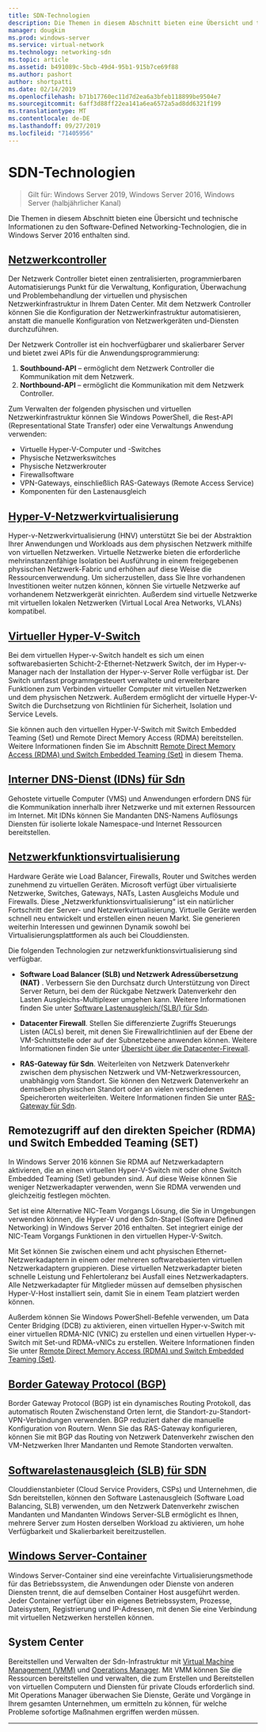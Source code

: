 ```yaml
---
title: SDN-Technologien
description: Die Themen in diesem Abschnitt bieten eine Übersicht und technische Informationen zu den Software-Defined Networking-Technologien, die in Windows Server 2016 enthalten sind.
manager: dougkim
ms.prod: windows-server
ms.service: virtual-network
ms.technology: networking-sdn
ms.topic: article
ms.assetid: b491089c-5bcb-49d4-95b1-915b7ce69f88
ms.author: pashort
author: shortpatti
ms.date: 02/14/2019
ms.openlocfilehash: b71b17760ec11d7d2ea6a3bfeb118899be9504e7
ms.sourcegitcommit: 6aff3d88ff22ea141a6ea6572a5ad8dd6321f199
ms.translationtype: MT
ms.contentlocale: de-DE
ms.lasthandoff: 09/27/2019
ms.locfileid: "71405956"
---
```

# <a name="sdn-technologies"></a>SDN-Technologien

>Gilt für: Windows Server 2019, Windows Server 2016, Windows Server (halbjährlicher Kanal)

Die Themen in diesem Abschnitt bieten eine Übersicht und technische Informationen zu den Software-Defined Networking-Technologien, die in Windows Server 2016 enthalten sind.  

## <a name="network-controllernetwork-controllernetwork-controllermd"></a>[Netzwerkcontroller](network-controller/Network-Controller.md)

Der Netzwerk Controller bietet einen zentralisierten, programmierbaren Automatisierungs Punkt für die Verwaltung, Konfiguration, Überwachung und Problembehandlung der virtuellen und physischen Netzwerkinfrastruktur in Ihrem Daten Center. Mit dem Netzwerk Controller können Sie die Konfiguration der Netzwerkinfrastruktur automatisieren, anstatt die manuelle Konfiguration von Netzwerkgeräten und-Diensten durchzuführen. 

Der Netzwerk Controller ist ein hochverfügbarer und skalierbarer Server und bietet zwei APIs für die Anwendungsprogrammierung:

1. **Southbound-API** – ermöglicht dem Netzwerk Controller die Kommunikation mit dem Netzwerk.
2. **Northbound-API** – ermöglicht die Kommunikation mit dem Netzwerk Controller.

Zum Verwalten der folgenden physischen und virtuellen Netzwerkinfrastruktur können Sie Windows PowerShell, die Rest-API (Representational State Transfer) oder eine Verwaltungs Anwendung verwenden:

- Virtuelle Hyper-V-Computer und -Switches 
- Physische Netzwerkswitches 
- Physische Netzwerkrouter 
- Firewallsoftware 
- VPN-Gateways, einschließlich RAS-Gateways (Remote Access Service) 
- Komponenten für den Lastenausgleich 
  
## <a name="hyper-v-network-virtualizationhyper-v-network-virtualizationhyper-v-network-virtualizationmd"></a>[Hyper-V-Netzwerkvirtualisierung](hyper-v-network-virtualization/Hyper-V-Network-Virtualization.md)

Hyper-v-Netzwerkvirtualisierung (HNV) unterstützt Sie bei der Abstraktion Ihrer Anwendungen und Workloads aus dem physischen Netzwerk mithilfe von virtuellen Netzwerken. Virtuelle Netzwerke bieten die erforderliche mehrinstanzenfähige Isolation bei Ausführung in einem freigegebenen physischen Netzwerk-Fabric und erhöhen auf diese Weise die Ressourcenverwendung. Um sicherzustellen, dass Sie Ihre vorhandenen Investitionen weiter nutzen können, können Sie virtuelle Netzwerke auf vorhandenem Netzwerkgerät einrichten. Außerdem sind virtuelle Netzwerke mit virtuellen lokalen Netzwerken (Virtual Local Area Networks, VLANs) kompatibel.
  
## <a name="hyper-v-virtual-switchvirtualizationhyper-v-virtual-switchhyper-v-virtual-switchmd"></a>[Virtueller Hyper-V-Switch](../../../virtualization/hyper-v-virtual-switch/Hyper-V-Virtual-Switch.md) 

Bei dem virtuellen Hyper-v-Switch handelt es sich um einen softwarebasierten Schicht-2-Ethernet-Netzwerk Switch, der im Hyper-v-Manager nach der Installation der Hyper-v-Server Rolle verfügbar ist. Der Switch umfasst programmgesteuert verwaltete und erweiterbare Funktionen zum Verbinden virtueller Computer mit virtuellen Netzwerken und dem physischen Netzwerk. Außerdem ermöglicht der virtuelle Hyper-V-Switch die Durchsetzung von Richtlinien für Sicherheit, Isolation und Service Levels.
  
Sie können auch den virtuellen Hyper-V-Switch mit Switch Embedded Teaming (Set) und Remote Direct Memory Access (RDMA) bereitstellen. Weitere Informationen finden Sie im Abschnitt [Remote Direct Memory Access (RDMA) und Switch Embedded Teaming (Set)](#remote-direct-memory-access-rdma-and-switch-embedded-teaming-set) in diesem Thema.

## <a name="internal-dns-service-idns-for-sdnidns-for-sdnmd"></a>[Interner DNS-Dienst (IDNs) für Sdn](Idns-for-Sdn.md)

Gehostete virtuelle Computer (VMS) und Anwendungen erfordern DNS für die Kommunikation innerhalb ihrer Netzwerke und mit externen Ressourcen im Internet. Mit IDNs können Sie Mandanten DNS-Namens Auflösungs Diensten für isolierte lokale Namespace-und Internet Ressourcen bereitstellen. 
  
## <a name="network-function-virtualizationnetwork-function-virtualizationnetwork-function-virtualizationmd"></a>[Netzwerkfunktionsvirtualisierung](network-function-virtualization/Network-Function-Virtualization.md)

Hardware Geräte wie Load Balancer, Firewalls, Router und Switches werden zunehmend zu virtuellen Geräten. Microsoft verfügt über virtualisierte Netzwerke, Switches, Gateways, NATs, Lasten Ausgleichs Module und Firewalls. Diese „Netzwerkfunktionsvirtualisierung“ ist ein natürlicher Fortschritt der Server- und Netzwerkvirtualisierung. Virtuelle Geräte werden schnell neu entwickelt und erstellen einen neuen Markt. Sie generieren weiterhin Interessen und gewinnen Dynamik sowohl bei Virtualisierungsplattformen als auch bei Clouddiensten. 
  
Die folgenden Technologien zur netzwerkfunktionsvirtualisierung sind verfügbar.  
  
-   **Software Load Balancer (SLB) und Netzwerk Adressübersetzung (NAT)** . Verbessern Sie den Durchsatz durch Unterstützung von Direct Server Return, bei dem der Rückgabe Netzwerk Datenverkehr den Lasten Ausgleichs-Multiplexer umgehen kann. Weitere Informationen finden Sie unter [Software Lastenausgleich/(SLB/) für Sdn](network-function-virtualization/software-load-balancing-for-sdn.md).
  
-   **Datacenter Firewall**. Stellen Sie differenzierte Zugriffs Steuerungs Listen (ACLs) bereit, mit denen Sie Firewallrichtlinien auf der Ebene der VM-Schnittstelle oder auf der Subnetzebene anwenden können. Weitere Informationen finden Sie unter [Übersicht über die Datacenter-Firewall](network-function-virtualization/Datacenter-Firewall-Overview.md).
  
-   **RAS-Gateway für Sdn**. Weiterleiten von Netzwerk Datenverkehr zwischen dem physischen Netzwerk und VM-Netzwerkressourcen, unabhängig vom Standort. Sie können den Netzwerk Datenverkehr an demselben physischen Standort oder an vielen verschiedenen Speicherorten weiterleiten. Weitere Informationen finden Sie unter [RAS-Gateway für Sdn](network-function-virtualization/RAS-Gateway-for-SDN.md).

## <a name="remote-direct-memory-access-rdma-and-switch-embedded-teaming-set"></a>Remotezugriff auf den direkten Speicher (RDMA) und Switch Embedded Teaming (SET)  
In Windows Server 2016 können Sie RDMA auf Netzwerkadaptern aktivieren, die an einen virtuellen Hyper-V-Switch mit oder ohne Switch Embedded Teaming (Set) gebunden sind. Auf diese Weise können Sie weniger Netzwerkadapter verwenden, wenn Sie RDMA verwenden und gleichzeitig festlegen möchten.  
  
Set ist eine Alternative NIC-Team Vorgangs Lösung, die Sie in Umgebungen verwenden können, die Hyper-V und den Sdn-Stapel (Software Defined Networking) in Windows Server 2016 enthalten. Set integriert einige der NIC-Team Vorgangs Funktionen in den virtuellen Hyper-V-Switch.  
  
Mit Set können Sie zwischen einem und acht physischen Ethernet-Netzwerkadaptern in einem oder mehreren softwarebasierten virtuellen Netzwerkadaptern gruppieren. Diese virtuellen Netzwerkadapter bieten schnelle Leistung und Fehlertoleranz bei Ausfall eines Netzwerkadapters.  
Alle Netzwerkadapter für Mitglieder müssen auf demselben physischen Hyper-V-Host installiert sein, damit Sie in einem Team platziert werden können.  
  
Außerdem können Sie Windows PowerShell-Befehle verwenden, um Data Center Bridging (DCB) zu aktivieren, einen virtuellen Hyper-v-Switch mit einer virtuellen RDMA-NIC (VNIC) zu erstellen und einen virtuellen Hyper-v-Switch mit Set-und RDMA-vNICs zu erstellen. Weitere Informationen finden Sie unter [Remote Direct Memory Access (RDMA) und Switch Embedded Teaming (Set)](https://docs.microsoft.com/windows-server/virtualization/hyper-v-virtual-switch/rdma-and-switch-embedded-teaming.md).

## <a name="border-gateway-protocol-bgpremoteremote-accessbgpborder-gateway-protocol-bgpmd"></a>[Border Gateway Protocol (BGP)](../../../remote/remote-access/bgp/Border-Gateway-Protocol-BGP.md)
  
Border Gateway Protocol (BGP) ist ein dynamisches Routing Protokoll, das automatisch Routen Zwischenstand Orten lernt, die Standort-zu-Standort-VPN-Verbindungen verwenden. BGP reduziert daher die manuelle Konfiguration von Routern.   Wenn Sie das RAS-Gateway konfigurieren, können Sie mit BGP das Routing von Netzwerk Datenverkehr zwischen den VM-Netzwerken Ihrer Mandanten und Remote Standorten verwalten.  
  
## <a name="software-load-balancing-slb-for-sdnnetwork-function-virtualizationsoftware-load-balancing-for-sdnmd"></a>[Softwarelastenausgleich (SLB) für SDN](network-function-virtualization/software-load-balancing-for-sdn.md)
Clouddienstanbieter (Cloud Service Providers, CSPs) und Unternehmen, die Sdn bereitstellen, können den Software Lastenausgleich (Software Load Balancing, SLB) verwenden, um den Netzwerk Datenverkehr zwischen Mandanten und Mandanten Windows Server-SLB ermöglicht es Ihnen, mehrere Server zum Hosten derselben Workload zu aktivieren, um hohe Verfügbarkeit und Skalierbarkeit bereitzustellen. 

## <a name="windows-server-containerscontainerscontainer-networking-overviewmd"></a>[Windows Server-Container](Containers/Container-networking-overview.md)

Windows Server-Container sind eine vereinfachte Virtualisierungsmethode für das Betriebssystem, die Anwendungen oder Dienste von anderen Diensten trennt, die auf demselben Container Host ausgeführt werden. Jeder Container verfügt über ein eigenes Betriebssystem, Prozesse, Dateisystem, Registrierung und IP-Adressen, mit denen Sie eine Verbindung mit virtuellen Netzwerken herstellen können. 

## <a name="system-center"></a>System Center

Bereitstellen und Verwalten der Sdn-Infrastruktur mit [Virtual Machine Management (VMM)](https://docs.microsoft.com/system-center/vmm/) und [Operations Manager](https://docs.microsoft.com/system-center/scom/). Mit VMM können Sie die Ressourcen bereitstellen und verwalten, die zum Erstellen und Bereitstellen von virtuellen Computern und Diensten für private Clouds erforderlich sind.  Mit Operations Manager überwachen Sie Dienste, Geräte und Vorgänge in Ihrem gesamten Unternehmen, um ermitteln zu können, für welche Probleme sofortige Maßnahmen ergriffen werden müssen. 


---